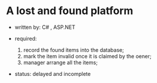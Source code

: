 # A lost and found platform

- written by: C# , ASP.NET

- required:
    1. record the found items into the database;
    2. mark the item invalid once it is claimed by the oener;
    3. manager arrange all the items;

- status:
	delayed and incomplete

